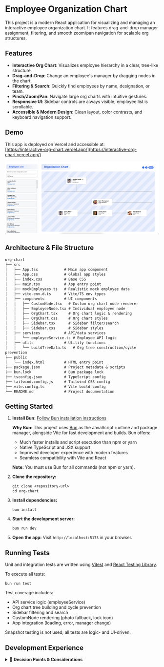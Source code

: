 # Employee Organization Chart

This project is a modern React application for visualizing and managing an interactive employee organization chart. It features drag-and-drop manager assignment, filtering, and smooth zoom/pan navigation for scalable org structures.

## Features

- **Interactive Org Chart**: Visualizes employee hierarchy in a clear, tree-like structure.
- **Drag-and-Drop**: Change an employee's manager by dragging nodes in the chart.
- **Filtering & Search**: Quickly find employees by name, designation, or team.
- **Pinch/Zoom/Pan**: Navigate large org charts with intuitive gestures.
- **Responsive UI**: Sidebar controls are always visible; employee list is scrollable.
- **Accessible & Modern Design**: Clean layout, color contrasts, and keyboard navigation support.

## Demo

This app is deployed on Vercel and accessible at:  
[https://interactive-org-chart.vercel.app/](https://interactive-org-chart.vercel.app/)

![Screenshot of Interactive Org Chart](./assets/org-chart-screenshot.png)

## Architecture & File Structure

```
org-chart
├── src
│   ├── App.tsx            # Main app component
│   ├── App.css            # Global app styles
│   ├── index.css          # Base CSS
│   ├── main.tsx           # App entry point
│   ├── mockEmployees.ts   # Realistic mock employee data
│   ├── vite-env.d.ts      # Vite/TS env types
│   ├── components         # UI components
│   │   ├── CustomNode.tsx   # Custom org chart node renderer
│   │   ├── EmployeeNode.tsx # Individual employee node
│   │   ├── OrgChart.tsx     # Org chart logic & rendering
│   │   ├── OrgChart.css     # Org chart styles
│   │   ├── Sidebar.tsx      # Sidebar filter/search
│   │   ├── Sidebar.css      # Sidebar styles
│   ├── services           # API/data services
│   │   └── employeeService.ts # Employee API logic
│   ├── utils              # Utility functions
│   │   └── buildTreeData.ts   # Org tree construction/cycle prevention
├── public
│   └── index.html         # HTML entry point
├── package.json           # Project metadata & scripts
├── bun.lock               # Bun package lock
├── tsconfig.json          # TypeScript config
├── tailwind.config.js     # Tailwind CSS config
├── vite.config.ts         # Vite build config
└── README.md              # Project documentation
```

## Getting Started

1. **Install Bun:**
   [Follow Bun installation instructions](https://bun.sh/docs/installation)

   **Why Bun:**
   This project uses [Bun](https://bun.sh/) as the JavaScript runtime and package manager, alongside Vite for fast development and builds. Bun offers:
   - Much faster installs and script execution than npm or yarn
   - Native TypeScript and JSX support
   - Improved developer experience with modern features
   - Seamless compatibility with Vite and React
   
   **Note:** You must use Bun for all commands (not npm or yarn).

3. **Clone the repository:**
   ```
   git clone <repository-url>
   cd org-chart
   ```
4. **Install dependencies:**
   ```
   bun install
   ```
5. **Start the development server:**
   ```
   bun run dev
   ```

6. **Open the app:**
   Visit `http://localhost:5173` in your browser.

## Running Tests

Unit and integration tests are written using [Vitest](https://vitest.dev/) and [React Testing Library](https://testing-library.com/docs/react-testing-library/intro/).

To execute all tests:

```
bun run test
```

Test coverage includes:
- API service logic (employeeService)
- Org chart tree building and cycle prevention
- Sidebar filtering and search
- CustomNode rendering (photo fallback, lock icon)
- App integration (loading, error, manager change)

Snapshot testing is not used; all tests are logic- and UI-driven.

## Development Experience

<details>
<summary>📖 <strong>Decision Points & Considerations</strong></summary>

### 1. Project Setup & Tooling

- **Vite + React + TypeScript** for fast builds, type safety, and modern DX.
- **Bun** for local dev speed and package management.
- **TypeScript** chosen for strong typing, maintainability, and team scaling.
- **react-d3-tree**: Org chart rendering, zoom/pan
- **MirageJS**: Mock API server for development/testing
- **Vitest**: Unit and integration testing
- **React Testing Library**: UI testing utilities
- **Tailwind CSS**: Utility-first CSS framework

### 2. Org Chart Rendering

- Considered custom recursive tree layout vs. react-d3-tree.
- **Chose react-d3-tree** for:
   - Performance with large datasets
   - Built-in zoom, pan, responsive layouts
   - Easier scaling and maintenance

### 3. Drag & Drop (DND)

- Evaluated custom drag logic vs. dnd-kit.
- **Picked dnd-kit** for:
   - Accessibility focus
   - Extensible API for drop validation
   - Good React integration
- **Challenge:** Panning + dragging conflict → solved with Edit Mode toggle.

### 4. Safe-Drop Logic

- Prevented invalid org structures:
   - No cycles (employee can’t become manager of their ancestor)
   - No self-drops
   - Root node (CEO) locked from drag, only droppable
- **Decision:** Flexible reporting allowed, but hierarchy integrity preserved.

### 5. Search & Filtering

- Added search box (fuzzy matching by name, designation, team)
- Added team filter (applies to sidebar and chart for consistent UX)

### 6. Scalability

- Mock data with 40+ employees to test performance
- Ensured smooth pan/zoom for large trees
- Chose react-d3-tree for future large data support

### 7. Accessibility & UX

- Keyboard accessibility (dnd-kit)
- Visual cues:
   - Hover highlight on droppable areas
   - 🔒 lock indicator for CEO/root node
- Considered pinch-zoom for trackpads & mobile

### 8. Styling Choices

- Avoided heavy CSS frameworks
- Used CSS-in-JS + minimal custom CSS for control
- Focus: maintainability, no global style conflicts

### 9. Future Enhancements (Out of Scope)

- Persisting changes via API (updateManager endpoint)
- Animations for drag ghost (dnd-kit overlays)
- Collapsible subtrees for very large orgs
- Role-based rules (e.g., VPs must always report to CEO)

</details>
